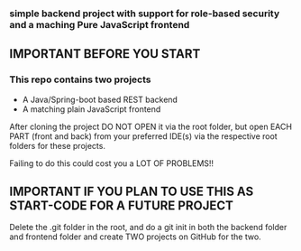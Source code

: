 ### simple backend project with support for role-based security and a maching Pure JavaScript frontend

## IMPORTANT BEFORE YOU START

### This repo contains two projects
- A Java/Spring-boot based REST backend
- A matching plain JavaScript frontend

After cloning the project DO NOT OPEN it via the root folder, but open EACH PART (front and back) from your preferred IDE(s) via the respective root folders for these projects.

Failing to do this could cost you a LOT OF PROBLEMS!!


## IMPORTANT IF YOU PLAN TO USE THIS AS START-CODE FOR A FUTURE PROJECT

Delete the .git folder in the root, and do a git init in both the backend folder and frontend folder and create TWO projects on GitHub for the two.
